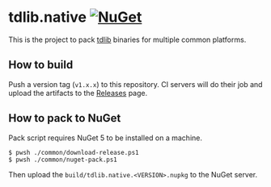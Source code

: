 tdlib.native [![NuGet](https://img.shields.io/nuget/v/tdlib.native.svg)](https://www.nuget.org/packages/tdlib.native/)
============

This is the project to pack [tdlib][] binaries for multiple common platforms.

How to build
------------

Push a version tag (`v1.x.x`) to this repository. CI servers will do their job
and upload the artifacts to the [Releases][releases] page.

How to pack to NuGet
--------------------

Pack script requires NuGet 5 to be installed on a machine.

```console
$ pwsh ./common/download-release.ps1
$ pwsh ./common/nuget-pack.ps1
```

Then upload the `build/tdlib.native.<VERSION>.nupkg` to the NuGet server.

[releases]: releases

[tdlib]: https://github.com/tdlib/td
